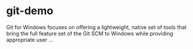 # git-demo
Git for Windows focuses on offering a lightweight, native set of tools that bring the full feature set of the Git SCM to Windows while providing appropriate user ...
